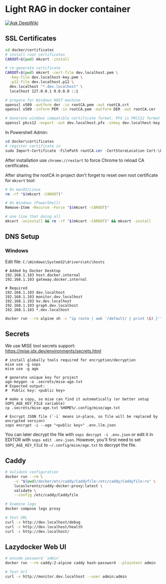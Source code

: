 # Light RAG in docker container

[![Ask DeepWiki](https://deepwiki.com/badge.svg)](https://deepwiki.com/OleksandrKucherenko/lightrag)

## SSL Certificates

```bash
cd docker/certificates
# install root certificates
CAROOT=$(pwd) mkcert -install

# re-generate certificate 
CAROOT=$(pwd) mkcert -cert-file dev.localhost.pem \
  -key-file dev.localhost-key.pem \
  -p12-file dev.localhost.p12 \
  dev.localhost "*.dev.localhost" \
  localhost 127.0.0.1 0.0.0.0 ::1

# prepare for Windows HOST machine
openssl x509 -outform der -in rootCA.pem -out rootCA.crt
openssl x509 -inform PEM -in rootCA.pem -outform DER -out rootCA.cer

# Generate windows compatible certificate format, PFX is PKCS12 format
openssl pkcs12 -export -out dev.localhost.pfx -inkey dev.localhost-key.pem -in dev.localhost.pem -certfile rootCA.pem -passout "pass:"
```

In Powershell Admin:

```powershell
cd docker\certificates
# register certificate in 
sudo Import-Certificate -FilePath rootCA.cer -CertStoreLocation Cert:\LocalMachine\Root
```

After installation use `chrome://restart` to force Chrome to reload CA certificates.

After sharing the rootCA in project don't forget to reset own root certificate for `mkcert` tool:

```bash
# On macOS/Linux
rm -rf "$(mkcert -CAROOT)"

# On Windows (PowerShell)
Remove-Item -Recurse -Force "$(mkcert -CAROOT)"

# one line that doing all
mkcert -uninstall && rm -rf "$(mkcert -CAROOT)" && mkcert -install
```

## DNS Setup

### Windows

Edit file: `C:\Windows\System32\drivers\etc\hosts` 
```
# Added by Docker Desktop
192.168.1.103 host.docker.internal
192.168.1.103 gateway.docker.internal

# Required
192.168.1.103 dev.localhost
192.168.1.103 monitor.dev.localhost
192.168.1.103 kv.dev.localhost
192.168.1.103 graph.dev.localhost
192.168.1.103 *.dev.localhost
```

```bash
docker run --rm alpine sh -c "ip route | awk '/default/ { print \$3 }'"
```

## Secrets

We use MISE tool secrets support: https://mise.jdx.dev/environments/secrets.html

```shell
# install globally tools required for encryption/decryption
mise use -g sops
mise use -g age

# generate unique key for project
age-keygen -o .secrets/mise-age.txt
# Expected output:
#  Public key: <public key>

# make a copy, so mise can find it automatically (or better setup SOPS_AGE_KEY_FILE variable)
cp .secrets/mise-age.txt %HOME%/.config/mise/age.txt

# Encrypt JSON file (`-i` means in-place, so file will be replaced by encrypted version)
sops encrypt -i --age "<public key>" .env.llm.json
```

You can later decrypt the file with `sops decrypt -i .env.json` or edit it in EDITOR with `sops edit .env.json`. However, you'll first need to set `SOPS_AGE_KEY_FILE` to `~/.config/mise/age.txt` to decrypt the file.

## Caddy

```bash
# Validate configuration
docker run --rm \
    -v "$(pwd)/docker/etc/caddy/Caddyfile:/etc/caddy/Caddyfile:ro" \
    lucaslorentz/caddy-docker-proxy:latest \
    validate \
    --config /etc/caddy/Caddyfile

# Examine logs
docker compose logs proxy

# Test URL
curl -s http://dev.localhost/debug
curl -s http://dev.localhost/health
curl -s http://dev.localhost/
```

## Lazydocker Web UI

```bash
# encode password `admin`
docker run --rm caddy:2-alpine caddy hash-password --plaintext admin

# Test Url
curl -v http://monitor.dev.localhost --user admin:admin
 ```
